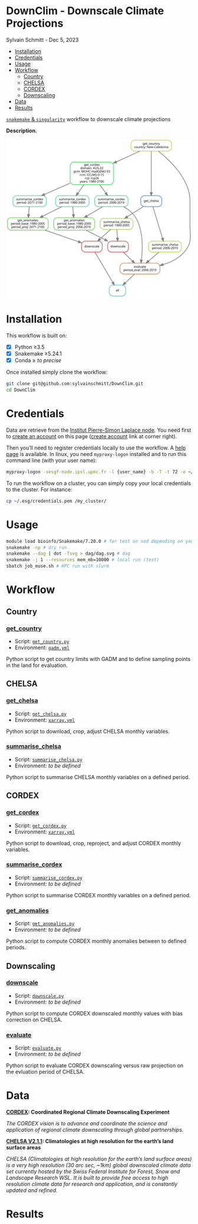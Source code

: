 # DownClim - Downscale Climate Projections
Sylvain Schmitt -
Dec 5, 2023

- [Installation](#installation)
- [Credentials](#credentials)
- [Usage](#usage)
- [Workflow](#workflow)
  - [Country](#country)
  - [CHELSA](#chelsa)
  - [CORDEX](#cordex)
  - [Downscaling](#downscaling)
- [Data](#data)
- [Results](#results)

[`snakemake` &
`singularity`](https://github.com/sylvainschmitt/snakemake_singularity)
workflow to downscale climate projections

**Description.**

![Workflow.](dag/dag.svg)

# Installation

This workflow is built on:

- [x] Python ≥3.5
- [x] Snakemake ≥5.24.1
- [x] Conda ≥ *to precise*

Once installed simply clone the workflow:

``` bash
git clone git@github.com:sylvainschmitt/DownClim.git
cd DownClim
```

# Credentials

Data are retrieve from the [Institut Pierre-Simon Laplace
node](https://esgf-node.ipsl.upmc.fr/search/cordex-ipsl/). You need
first to [create an
account](https://esgf.github.io/esgf-user-support/user_guide.html#create-an-account)
on this page ([create
account](https://esgf-node.ipsl.upmc.fr/user/add/?next=http://esgf-node.ipsl.upmc.fr/search/cordex-ipsl/)
link at corner right).

Then you’ll need to register credentials locally to use the workflow. A
[help
page](https://esgf.github.io/esgf-user-support/user_guide.html?highlight=credentials%20pem#access-data-with-the-command-line-via-opendap)
is available. In linux, you need `myproxy-logon` installed and to run
this command line (with your user name):

``` bash
myproxy-logon -sesgf-node.ipsl.upmc.fr -l {user_name} -b -T -t 72 -o ~/.esg/credentials.pem
```

To run the workflow on a cluster, you can simply copy your local
credentials to the cluster. For instance:

``` bash
cp ~/.esg/credentials.pem /my_cluster/
```

# Usage

``` bash
module load bioinfo/Snakemake/7.20.0 # for test on nod depending on your HPC
snakemake -np # dry run
snakemake --dag | dot -Tsvg > dag/dag.svg # dag
snakemake -j 1 --resources mem_mb=10000 # local run (test)
sbatch job_muse.sh # HPC run with slurm
```

# Workflow

## Country

### [get_country](https://github.com/sylvainschmitt/DownClim/blob/xarray/rules/get_country.py)

- Script:
  [`get_country.py`](https://github.com/sylvainschmitt/DownClim/blob/xarray/scripts/get_country.py)
- Environment:
  [`gadm.yml`](https://github.com/sylvainschmitt/DownClim/blob/xarray/envs/gadm.yml)

Python script to get country limits with GADM and to define sampling
points in the land for evaluation.

## CHELSA

### [get_chelsa](https://github.com/sylvainschmitt/DownClim/blob/xarray/rules/get_chelsa.py)

- Script:
  [`get_chelsa.py`](https://github.com/sylvainschmitt/DownClim/blob/xarray/scripts/get_chelsa.py)
- Environment:
  [`xarray.yml`](https://github.com/sylvainschmitt/DownClim/blob/xarray/envs/xarray.yml)

Python script to download, crop, adjust CHELSA monthly variables.

### [summarise_chelsa](https://github.com/sylvainschmitt/DownClim/blob/xarray/rules/summarise_chelsa.py)

- Script:
  [`summarise_chelsa.py`](https://github.com/sylvainschmitt/DownClim/blob/xarray/scripts/summarise_chelsa.py)
- Environment: *to be defined*

Python script to summarise CHELSA monthly variables on a defined period.

## CORDEX

### [get_cordex](https://github.com/sylvainschmitt/DownClim/blob/xarray/rules/get_cordex.py)

- Script:
  [`get_cordex.py`](https://github.com/sylvainschmitt/DownClim/blob/xarray/scripts/get_cordex.py)
- Environment:
  [`xarray.yml`](https://github.com/sylvainschmitt/DownClim/blob/xarray/envs/xarray.yml)

Python script to download, crop, reproject, and adjust CORDEX monthly
variables.

### [summarise_cordex](https://github.com/sylvainschmitt/DownClim/blob/xarray/rules/summarise_cordex.py)

- Script:
  [`summarise_cordex.py`](https://github.com/sylvainschmitt/DownClim/blob/xarray/scripts/summarise_cordex.py)
- Environment: *to be defined*

Python script to summarise CORDEX monthly variables on a defined period.

### [get_anomalies](https://github.com/sylvainschmitt/DownClim/blob/xarray/rules/get_anomalies.py)

- Script:
  [`get_anomalies.py`](https://github.com/sylvainschmitt/DownClim/blob/xarray/scripts/get_anomalies.py)
- Environment: *to be defined*

Python script to compute CORDEX monthly anomalies between to defined
periods.

## Downscaling

### [downscale](https://github.com/sylvainschmitt/DownClim/blob/xarray/rules/downscale.py)

- Script:
  [`downscale.py`](https://github.com/sylvainschmitt/DownClim/blob/xarray/scripts/downscale.py)
- Environment: *to be defined*

Python script to compute CORDEX downscaled monthly values with bias
correction on CHELSA.

### [evaluate](https://github.com/sylvainschmitt/DownClim/blob/xarray/rules/evaluate.py)

- Script:
  [`evaluate.py`](https://github.com/sylvainschmitt/DownClim/blob/xarray/scripts/evaluate.py)
- Environment: *to be defined*

Python script to evaluate CORDEX downscaling versus raw projection on
the evluation period of CHELSA.

# Data

[**CORDEX**](https://cordex.org/)**: Coordinated Regional Climate
Downscaling Experiment**

*The CORDEX vision is to advance and coordinate the science and
application of regional climate downscaling through global
partnerships.*

[**CHELSA V2.1.1**](https://chelsa-climate.org/)**: Climatologies at
high resolution for the earth’s land surface areas**

*CHELSA (Climatologies at high resolution for the earth’s land surface
areas) is a very high resolution (30 arc sec, ~1km) global downscaled
climate data set currently hosted by the Swiss Federal Institute for
Forest, Snow and Landscape Research WSL. It is built to provide free
access to high resolution climate data for research and application, and
is constantly updated and refined.*

# Results

